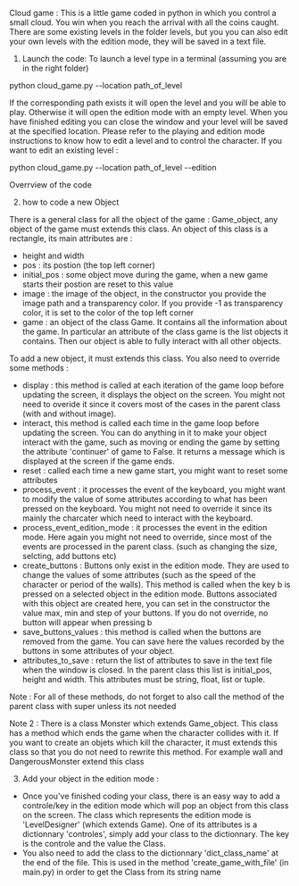 Cloud game :
This is a little game coded in python in which you control a small cloud. You win when you reach the arrival with all the coins caught.
There are some existing levels in the folder levels, but you you can also edit your own levels with the edition mode, 
they will be saved in a text file.

1) Launch the code:
To launch a level type in a terminal (assuming you are in the right folder)

python cloud_game.py --location path_of_level

If the corresponding path exists it will open the level and you will be able to play. 
Otherwise it will open the edition mode with an empty level. When you have finished editing you can close the window 
and your level will be saved at the specified location. Please refer to the playing and edition mode instructions to know how to
edit a level and to control the character.
If you want to edit an existing level :

python cloud_game.py --location path_of_level --edition

Overrview of the code 

2) how to code a new Object

There is a general class for all the object of the game : Game_object, any object of the game must extends this class. 
An object of this class is a rectangle, its main attributes are :
- height and width
- pos : its postion (the top left corner)
- initial_pos : some object move during the game, when a new game starts their postion are reset to this value
- image : the image of the object, in the constructor you provide the image path and a transparency color. If you provide -1 as 
transparency color, it is set to the color of the top left corner
- game : an object of the class Game. It contains all the information about the game. In particular an attribute of the class game is 
the list objects it contains. Then our object is able to fully interact with all other objects.

To add a new object, it must extends this class. You also need to override some methods :
- display : this method is called at each iteration of the game loop before updating the screen, it displays the object on the screen.
You might not need to overide it since it covers most of the cases in the parent class (with and without image).
- interact, this method is called each time in the game loop before updating the screen. You can do anything in it to make your object interact with 
the game, such as moving or ending the game by setting the attribute 'continuer' of game to False. It returns a message which is displayed
at the screen if the game ends. 
- reset : called each time a new game start, you might want to reset some attributes
- process_event : it processes the event of the keyboard, you might want to modify the value of some attributes according to what
has been pressed on the keyboard. You might not need to override it since its mainly the charcater which need to interact with the keyboard.
- process_event_edition_mode : it processes the event in the edition mode. Here again you might not need to override, since most of the
events are processed in the parent class. (such as changing the size, selcting, add buttons etc)
- create_buttons : Buttons only exist in the edition mode. They are used to change the values of some attributes (such
as the speed of the character or  period of the walls). This method is called when the key b is pressed on a selected object in the edition
mode.  Buttons associated with this object are created here, you can set in the constructor the value max, min and step of your buttons. If you do not override, no button will appear when pressing b
- save_buttons_values : this method is called when the buttons are removed from the game. You can save here the values recorded by the 
buttons in some attributes of your object.
- attributes_to_save : return the list of attributes to save in the text file when the window is closed. In the parent class this list is
initial_pos, height and width. This attributes must be string, float, list or tuple.

Note : For all of these methods, do not forget to also call the method of the parent class with super unless its not needed

Note 2 : There is a class Monster which extends Game_object. This class has a method which ends the game when the character collides with it. 
If you want to create an objets which kill the character, it must extends this class so that you do not need to rewrite this method. For
example wall and DangerousMonster extend this class

3) Add your object in the edition mode :
- Once you've finished coding your class, there is an easy way to add a controle/key in the edition mode which will pop an object from this class
on the screen. The class which represents the edition mode is 'LevelDesigner' (which extends Game). One of its attributes is a dictionnary 'controles', 
simply add your class to the dictionnary. The key is the controle and the value the Class.
- You also need to add the class to the dictionnary 'dict_class_name' at the end of the file. This is used in the method 'create_game_with_file' (in main.py)
in order to get the Class from its string name


